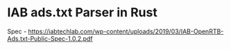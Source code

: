 # IAB ads.txt Parser in Rust

Spec - <https://iabtechlab.com/wp-content/uploads/2019/03/IAB-OpenRTB-Ads.txt-Public-Spec-1.0.2.pdf>